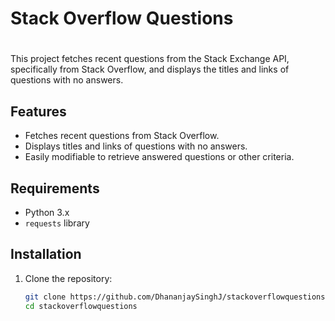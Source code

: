 # Stack Overflow Questions
# 

This project fetches recent questions from the Stack Exchange API, specifically from Stack Overflow, and displays the titles and links of questions with no answers.

## Features

- Fetches recent questions from Stack Overflow.
- Displays titles and links of questions with no answers.
- Easily modifiable to retrieve answered questions or other criteria.

## Requirements

- Python 3.x
- `requests` library

## Installation

1. Clone the repository:
   ```bash
   git clone https://github.com/DhananjaySinghJ/stackoverflowquestions.git
   cd stackoverflowquestions
